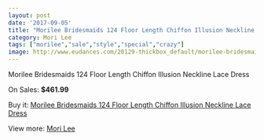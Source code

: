 ```yaml
---
layout: post
date: '2017-09-05'
title: "Morilee Bridesmaids 124 Floor Length Chiffon Illusion Neckline Lace Dress"
category: Mori Lee
tags: ["morilee","sale","style","special","crazy"]
image: http://www.eudances.com/20129-thickbox_default/morilee-bridesmaids-124-floor-length-chiffon-illusion-neckline-lace-dress.jpg
---
```

Morilee Bridesmaids 124 Floor Length Chiffon Illusion Neckline Lace Dress

On Sales: **$461.99**
<a href="https://www.eudances.com/en/mori-lee/6029-morilee-bridesmaids-124-floor-length-chiffon-illusion-neckline-lace-dress.html"><amp-img layout="responsive" width="600" height="600" src="//www.eudances.com/20129-thickbox_default/morilee-bridesmaids-124-floor-length-chiffon-illusion-neckline-lace-dress.jpg" alt="Morilee Bridesmaids 124 Floor Length Chiffon Illusion Neckline Lace Dress 0" /></a>
<a href="https://www.eudances.com/en/mori-lee/6029-morilee-bridesmaids-124-floor-length-chiffon-illusion-neckline-lace-dress.html"><amp-img layout="responsive" width="600" height="600" src="//www.eudances.com/20131-thickbox_default/morilee-bridesmaids-124-floor-length-chiffon-illusion-neckline-lace-dress.jpg" alt="Morilee Bridesmaids 124 Floor Length Chiffon Illusion Neckline Lace Dress 1" /></a>
<a href="https://www.eudances.com/en/mori-lee/6029-morilee-bridesmaids-124-floor-length-chiffon-illusion-neckline-lace-dress.html"><amp-img layout="responsive" width="600" height="600" src="//www.eudances.com/20130-thickbox_default/morilee-bridesmaids-124-floor-length-chiffon-illusion-neckline-lace-dress.jpg" alt="Morilee Bridesmaids 124 Floor Length Chiffon Illusion Neckline Lace Dress 2" /></a>

Buy it: [Morilee Bridesmaids 124 Floor Length Chiffon Illusion Neckline Lace Dress](https://www.eudances.com/en/mori-lee/6029-morilee-bridesmaids-124-floor-length-chiffon-illusion-neckline-lace-dress.html "Morilee Bridesmaids 124 Floor Length Chiffon Illusion Neckline Lace Dress")

View more: [Mori Lee](https://www.eudances.com/en/65-mori-lee "Mori Lee")